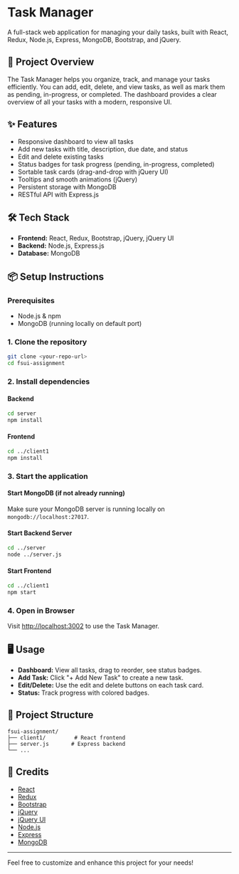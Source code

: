 # Task Manager

A full-stack web application for managing your daily tasks, built with React, Redux, Node.js, Express, MongoDB, Bootstrap, and jQuery.

## 🚀 Project Overview
The Task Manager helps you organize, track, and manage your tasks efficiently. You can add, edit, delete, and view tasks, as well as mark them as pending, in-progress, or completed. The dashboard provides a clear overview of all your tasks with a modern, responsive UI.

## ✨ Features
- Responsive dashboard to view all tasks
- Add new tasks with title, description, due date, and status
- Edit and delete existing tasks
- Status badges for task progress (pending, in-progress, completed)
- Sortable task cards (drag-and-drop with jQuery UI)
- Tooltips and smooth animations (jQuery)
- Persistent storage with MongoDB
- RESTful API with Express.js

## 🛠️ Tech Stack
- **Frontend:** React, Redux, Bootstrap, jQuery, jQuery UI
- **Backend:** Node.js, Express.js
- **Database:** MongoDB

## 📦 Setup Instructions

### Prerequisites
- Node.js & npm
- MongoDB (running locally on default port)

### 1. Clone the repository
```bash
git clone <your-repo-url>
cd fsui-assignment
```

### 2. Install dependencies
#### Backend
```bash
cd server
npm install
```
#### Frontend
```bash
cd ../client1
npm install
```

### 3. Start the application
#### Start MongoDB (if not already running)
Make sure your MongoDB server is running locally on `mongodb://localhost:27017`.

#### Start Backend Server
```bash
cd ../server
node ../server.js
```

#### Start Frontend
```bash
cd ../client1
npm start
```

### 4. Open in Browser
Visit [http://localhost:3002](http://localhost:3002) to use the Task Manager.

## 🖥️ Usage
- **Dashboard:** View all tasks, drag to reorder, see status badges.
- **Add Task:** Click "+ Add New Task" to create a new task.
- **Edit/Delete:** Use the edit and delete buttons on each task card.
- **Status:** Track progress with colored badges.

## 📁 Project Structure
```
fsui-assignment/
├── client1/         # React frontend
├── server.js       # Express backend
└── ...
```

## 🙏 Credits
- [React](https://reactjs.org/)
- [Redux](https://redux.js.org/)
- [Bootstrap](https://getbootstrap.com/)
- [jQuery](https://jquery.com/)
- [jQuery UI](https://jqueryui.com/)
- [Node.js](https://nodejs.org/)
- [Express](https://expressjs.com/)
- [MongoDB](https://www.mongodb.com/)

---

Feel free to customize and enhance this project for your needs! 
